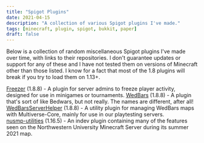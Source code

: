 ```yaml
---
title: "Spigot Plugins"
date: 2021-04-15
description: "A collection of various Spigot plugins I've made."
tags: [minecraft, plugin, spigot, bukkit, paper]
draft: false
---
```

Below is a collection of random miscellaneous Spigot plugins I've made over time, with links to their repositories. I don't guarantee updates or support for any of these and I have not tested them on versions of Minecraft other than those listed. I know for a fact that most  of the 1.8 plugins will break if you try to load them on 1.13+.

[Freezer](https://github.com/jackburkhardt/Freezer) (1.8.8) - A plugin for server admins to freeze player activity, designed for use in minigames or tournaments.
[WedBars](https://github.com/dilanx/WedBars) (1.8.8) - A plugin that's sort of like Bedwars, but not really. The names are different, after all!
[WedBarsServerHelper](https://github.com/jackburkhardt/WedBarsServerHelper) (1.8.8) - A utility plugin for managing WedBars maps with Multiverse-Core, mainly for use in our playtesting servers.\
[nusmp-utilities](https://github.com/jackburkhardt/nusmp-utilities) (1.16.5) - An indev plugin containing many of the features seen on the Northwestern University Minecraft Server during its summer 2021 map.